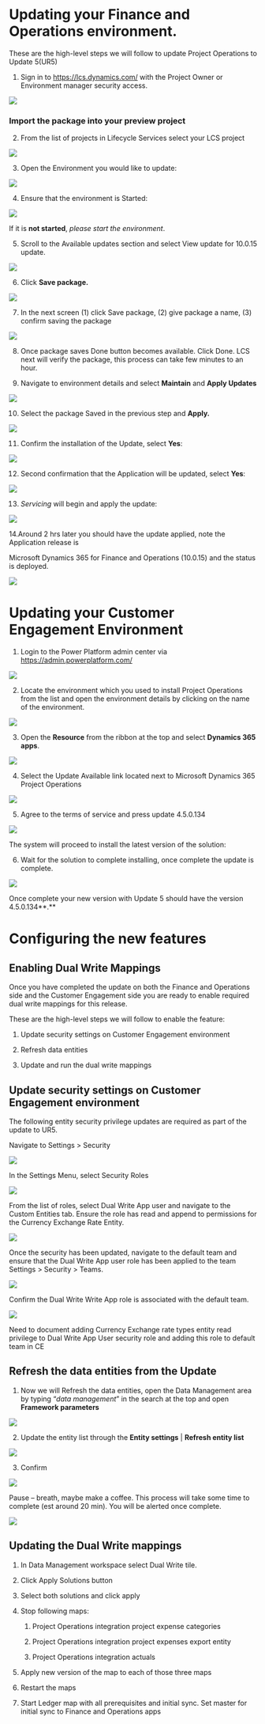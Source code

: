 Updating your Finance and Operations environment.
=================================================

These are the high-level steps we will follow to update Project Operations to
Update 5(UR5)

1. Sign in to <https://lcs.dynamics.com/> with the Project Owner or Environment
manager security access.

![](../media/picture1.png)

### Import the package into your preview project

2. From the list of projects in Lifecycle Services select your LCS project

![](../media/picture2.png)

3. Open the Environment you would like to update:

![](../media/picture3.png)

4. Ensure that the environment is Started:

![](../media/picture4.png)

If it is **not started**, *please start the environment*.

5. Scroll to the Available updates section and select View update for 10.0.15
update.

![](media/759535473d722106761a821ddda0c06f.png)

6. Click **Save package.**

![](media/b8bc609d532542c27832b51836becab1.png)

7. In the next screen (1) click Save package, (2) give package a name, (3)
confirm saving the package

![](media/9dd2caa1980d7a5c9e0e41d4f5d8aa27.png)

8. Once package saves Done button becomes available. Click Done. LCS next will
verify the package, this process can take few minutes to an hour.

9. Navigate to environment details and select **Maintain** and **Apply Updates**

![](media/bc6f267af70f466f424e1fd7115d7d17.png)

10. Select the package Saved in the previous step and **Apply.**

![](media/a614e452f87db062caa964b4f8eec2dd.png)

11. Confirm the installation of the Update, select **Yes**:

![](media/e67bfd7ddb3af66c9a11168eee522a16.png)

12. Second confirmation that the Application will be updated, select **Yes**:

![](media/fb5c9f9e161e17ea41cf697fc2e5133a.png)

13. *Servicing* will begin and apply the update:

![](media/bf45db1dc018665e7fa6b73ceff56ba3.png)

14.Around 2 hrs later you should have the update applied, note the Application
release is

Microsoft Dynamics 365 for Finance and Operations (10.0.15) and the status is
deployed.

![](media/21a8ad9f6863574be3d0c8f0a7dc8618.png)

Updating your Customer Engagement Environment
=============================================

1. Login to the Power Platform admin center via
<https://admin.powerplatform.com/>

![](media/60e9f0ac371c8c841e6e335cd82f377b.png)

2. Locate the environment which you used to install Project Operations from the
list and open the environment details by clicking on the name of the
environment.

![](media/f5a8774ead8de1001cb4f9614a9c0bd7.png)

3. Open the **Resource** from the ribbon at the top and select **Dynamics 365
apps**.

![](media/4aafbb0d42a022a777462df759076ed5.png)

4. Select the Update Available link located next to Microsoft Dynamics 365
Project Operations

![](media/d9838f7e66c0f029de887fb9418cc161.png)

5. Agree to the terms of service and press update 4.5.0.134

![](media/f7597c92e278c5aa497001cec6bf253c.png)

The system will proceed to install the latest version of the solution:

6. Wait for the solution to complete installing, once complete the update is
complete.

![](media/32aaad40eebe37a53162736351584131.png)

Once complete your new version with Update 5 should have the version
4.5.0.134**.**

Configuring the new features
============================

Enabling Dual Write Mappings
----------------------------

Once you have completed the update on both the Finance and Operations side and
the Customer Engagement side you are ready to enable required dual write
mappings for this release.

These are the high-level steps we will follow to enable the feature:

1.  Update security settings on Customer Engagement environment

2.  Refresh data entities

3.  Update and run the dual write mappings

Update security settings on Customer Engagement environment
-----------------------------------------------------------

The following entity security privilege updates are required as part of the
update to UR5.

Navigate to Settings \> Security

![](media/4bc9f25ade94dad6f9491a970527b73c.png)

In the Settings Menu, select Security Roles

![](media/b9d58006060e7893466575658b533e92.png)

From the list of roles, select Dual Write App user and navigate to the Custom
Entities tab. Ensure the role has read and append to permissions for the
Currency Exchange Rate Entity.

![](media/99bd8ffaa8a3cf0bb328f3092edb3f65.png)

Once the security has been updated, navigate to the default team and ensure that
the Dual Write App user role has been applied to the team Settings \> Security
\> Teams.

![](media/60d24bb1f1c78e61a54314821c779fda.png)

Confirm the Dual Write Write App role is associated with the default team.

![](media/aa770d824beb87faa5a9213bd4da92d5.png)

Need to document adding Currency Exchange rate types entity read privilege to
Dual Write App User security role and adding this role to default team in CE

Refresh the data entities from the Update
-----------------------------------------

1. Now we will Refresh the data entities, open the Data Management area by
typing “*data management*” in the search at the top and open **Framework
parameters**

![](media/fcb69c222d22ba606e564369f0e313b7.png)

2. Update the entity list through the **Entity settings** \| **Refresh entity
list**

![](media/b4b33fbf7999ebbed31e2d15e4b968e8.png)

3. Confirm

![](media/4058f013782b5f498db338785966d362.png)

Pause – breath, maybe make a coffee. This process will take some time to
complete (est around 20 min). You will be alerted once complete.

![](media/d3c41e33a050c5fa6cf1d8d2cccef8d5.png)

Updating the Dual Write mappings
--------------------------------

1.  In Data Management workspace select Dual Write tile.

2.  Click Apply Solutions button

3.  Select both solutions and click apply

4.  Stop following maps:

    1.  Project Operations integration project expense categories

    2.  Project Operations integration project expenses export entity

    3.  Project Operations integration actuals

5.  Apply new version of the map to each of those three maps

6.  Restart the maps

7.  Start Ledger map with all prerequisites and initial sync. Set master for
    initial sync to Finance and Operations apps
